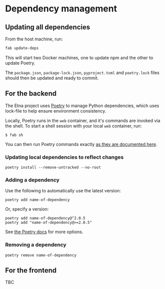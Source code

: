 # Dependency management

## Updating all dependencies

From the host machine, run:

```sh
fab update-deps
```

This will start two Docker machines, one to update npm and the other to update Poetry.

The `package.json`, `package-lock.json`, `pyproject.toml` and `poetry.lock` files should then be updated and ready to commit.

## For the backend

The Etna project uses [Poetry](https://python-poetry.org/docs/) to manage Python dependencies, which uses lock-file to help ensure environment consistency.

Locally, Poetry runs in the `web` container, and it's commands are invoked via the shell. To start a shell session with your local `web` container, run:

```console
$ fab sh
```

You can then run Poetry commands exactly [as they are documented here](https://python-poetry.org/docs/cli/).

### Updating local dependencies to reflect changes

```console
poetry install --remove-untracked --no-root
```

### Adding a dependency

Use the following to automatically use the latest version:

```console
poetry add name-of-dependency
```

Or, specify a version:

```console
poetry add name-of-dependency@^2.0.5
poetry add "name-of-dependency@>=2.0.5"
```

See [the Poetry docs](https://python-poetry.org/docs/cli/#add) for more options.

### Removing a dependency

```console
poetry remove name-of-dependency
```

## For the frontend

TBC
